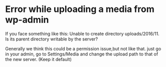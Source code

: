 <h1>Error while uploading a media from wp-admin</h1>
<p>If you face something like this:
Unable to create directory uploads/2016/11. Is its parent directory writable by the server?

Generally we think this could be a permission issue,but not like that.
just go in your admin, go to Settings/Media and change the upload path to that of the new server. (Keep it default)
</p>
